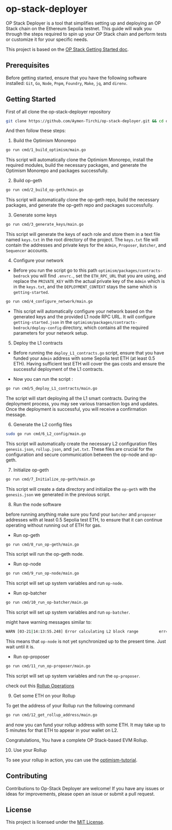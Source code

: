 # op-stack-deployer

OP Stack Deployer is a tool that simplifies setting up and deploying an OP Stack chain on the Ethereum Sepolia testnet. This guide will walk you through the steps required to spin up your OP Stack chain and perform tests or customize it for your specific needs.

This project is based on the [OP Stack Getting Started doc](https://stack.optimism.io/docs/build/getting-started/#).

## Prerequisites

Before getting started, ensure that you have the following software installed: `Git`, `Go`, `Node`, `Pnpm`, `Foundry`, `Make`, `jq`, and `direnv`.

## Getting Started

First of all clone the op-stack-deployer repository
```bash
git clone https://github.com/Aymen-Tirchi/op-stack-deployer.git && cd op-stack-deployer
```
And then follow these steps: 

1. Build the Optimism Monorepo

```bash
go run cmd/1_build_optimism/main.go
```
This script will automatically clone the Optimism Monorepo, install the required modules, build the necessary packages, and generate the Optimism Monorepo and packages successfully.

2. Build op-geth

```bash
go run cmd/2_build_op-geth/main.go
```
This script will automatically clone the op-geth repo, build the necessary packages, and generate the op-geth repo and packages successfully.

3. Generate some keys

```bash
go run cmd/3_generate_keys/main.go
```
This script will generate the keys of each role and store them in a text file named `keys.txt` in the root directory of the project. The `keys.txt` file will contain the addresses and private keys for the `Admin`, `Proposer`, `Batcher`, and `Sequencer` accounts.

4. Configure your network

- Before you run the script go to this path `optimism/packages/contracts-bedrock` you will find `.envrc.`, set the `ETH_RPC_URL` that you are using, and replace the `PRIVATE_KEY` with the actual private key of the `Admin` which is in the `keys.txt`, and the `DEPLOYMENT_CONTEXT` stays the same which is `getting-started`.

```bash
go run cmd/4_configure_network/main.go
```
- This script will automatically configure your network based on the generated keys and the provided L1 node RPC URL. It will configure `getting-started.json` in the `optimism/packages/contracts-bedrock/deploy-config` directory, which contains all the required parameters for your network setup.

5. Deploy the L1 contracts
- Before running the `deploy_L1_contracts.go` script, ensure that you have funded your `Admin` address with some Sepolia test ETH (at least 0.5 ETH). Having sufficient test ETH will cover the gas costs and ensure the successful deployment of the L1 contracts.

- Now you can run the script :
```bash
go run cmd/5_deploy_L1_contracts/main.go
```
The script will start deploying all the L1 smart contracts. During the deployment process, you may see various transaction logs and updates. Once the deployment is successful, you will receive a confirmation message.

6. Generate the L2 config files
```bash
sudo go run cmd/6_L2_config/main.go
```
This script will automatically create the necessary L2 configuration files `genesis.json`, `rollup.json`, and `jwt.txt`. These files are crucial for the configuration and secure communication between the op-node and op-geth.

7. Initialize op-geth
```bash
go run cmd/7_Initialize_op-geth/main.go
```
This script will create a data directory and initialize the `op-geth` with the `genesis.json` we generated in the previous script.

8. Run the node software

before running anything make sure you fund your `batcher` and `proposer` addresses with at least 0.5 Sepolia test ETH, to ensure that it can continue operating without running out of ETH for gas.
- Run op-geth 
```bash
go run cmd/8_run_op-geth/main.go
```
This script will run the op-geth node.
- Run op-node

```bash
go run cmd/9_run_op-node/main.go 
```
This script will set up system variables and run `op-node`.

- Run op-batcher
 
```bash
go run cmd/10_run_op-batcher/main.go 
```
This script will set up system variables and run `op-batcher`.

might have warning messages similar to: 
```bash
WARN [03-21|14:13:55.248] Error calculating L2 block range         err="failed to get sync status: Post \"http://localhost:8547\": context deadline exceeded"
```
This means that `op-node` is not yet synchronized up to the present time. Just wait until it is.

- Run op-proposer

```bash
go run cmd/11_run_op-proposer/main.go 
```
This script will set up system variables and run the `op-proposer`.

check out this [Rollup Operations](https://stack.optimism.io/docs/build/operations/#) 

9. Get some ETH on your Rollup

To get the address of your Rollup run the following command
```bash
go run cmd/12_get_rollup_address/main.go 
```
and now you can fund your rollup address with some ETH. It may take up to 5 minutes for that ETH to appear in your wallet on L2.

Congratulations, You have a complete OP Stack-based EVM Rollup.

10. Use your Rollup

To see your rollup in action, you can use the [optimism-tutorial](https://github.com/ethereum-optimism/optimism-tutorial/tree/main).

## Contributing

Contributions to Op-Stack Deployer are welcome! If you have any issues or ideas for improvements, please open an issue or submit a pull request.

## License

This project is licensed under the [MIT License](https://opensource.org/license/mit/).
